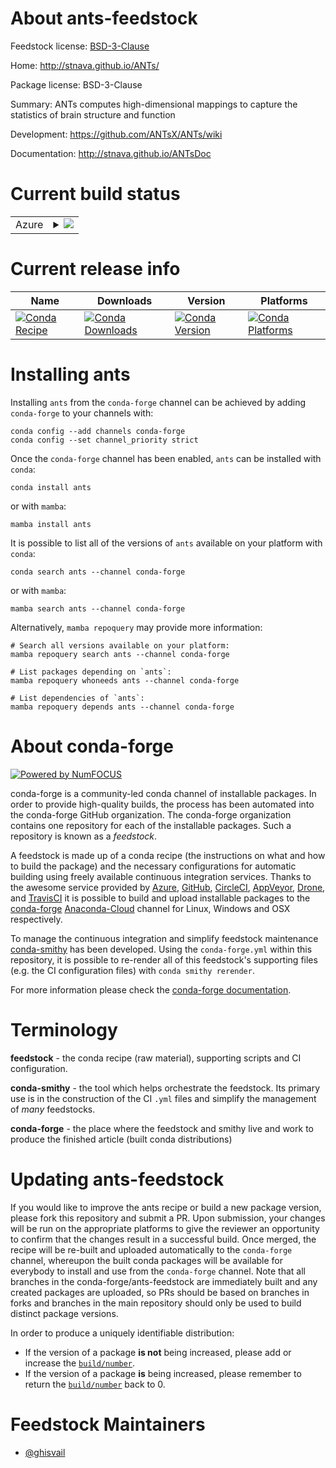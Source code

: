 About ants-feedstock
====================

Feedstock license: [BSD-3-Clause](https://github.com/conda-forge/ants-feedstock/blob/main/LICENSE.txt)

Home: http://stnava.github.io/ANTs/

Package license: BSD-3-Clause

Summary: ANTs computes high-dimensional mappings to capture the statistics of brain structure and function


Development: https://github.com/ANTsX/ANTs/wiki

Documentation: http://stnava.github.io/ANTsDoc

Current build status
====================


<table>
    
  <tr>
    <td>Azure</td>
    <td>
      <details>
        <summary>
          <a href="https://dev.azure.com/conda-forge/feedstock-builds/_build/latest?definitionId=19617&branchName=main">
            <img src="https://dev.azure.com/conda-forge/feedstock-builds/_apis/build/status/ants-feedstock?branchName=main">
          </a>
        </summary>
        <table>
          <thead><tr><th>Variant</th><th>Status</th></tr></thead>
          <tbody><tr>
              <td>linux_64</td>
              <td>
                <a href="https://dev.azure.com/conda-forge/feedstock-builds/_build/latest?definitionId=19617&branchName=main">
                  <img src="https://dev.azure.com/conda-forge/feedstock-builds/_apis/build/status/ants-feedstock?branchName=main&jobName=linux&configuration=linux%20linux_64_" alt="variant">
                </a>
              </td>
            </tr><tr>
              <td>osx_64</td>
              <td>
                <a href="https://dev.azure.com/conda-forge/feedstock-builds/_build/latest?definitionId=19617&branchName=main">
                  <img src="https://dev.azure.com/conda-forge/feedstock-builds/_apis/build/status/ants-feedstock?branchName=main&jobName=osx&configuration=osx%20osx_64_" alt="variant">
                </a>
              </td>
            </tr>
          </tbody>
        </table>
      </details>
    </td>
  </tr>
</table>

Current release info
====================

| Name | Downloads | Version | Platforms |
| --- | --- | --- | --- |
| [![Conda Recipe](https://img.shields.io/badge/recipe-ants-green.svg)](https://anaconda.org/conda-forge/ants) | [![Conda Downloads](https://img.shields.io/conda/dn/conda-forge/ants.svg)](https://anaconda.org/conda-forge/ants) | [![Conda Version](https://img.shields.io/conda/vn/conda-forge/ants.svg)](https://anaconda.org/conda-forge/ants) | [![Conda Platforms](https://img.shields.io/conda/pn/conda-forge/ants.svg)](https://anaconda.org/conda-forge/ants) |

Installing ants
===============

Installing `ants` from the `conda-forge` channel can be achieved by adding `conda-forge` to your channels with:

```
conda config --add channels conda-forge
conda config --set channel_priority strict
```

Once the `conda-forge` channel has been enabled, `ants` can be installed with `conda`:

```
conda install ants
```

or with `mamba`:

```
mamba install ants
```

It is possible to list all of the versions of `ants` available on your platform with `conda`:

```
conda search ants --channel conda-forge
```

or with `mamba`:

```
mamba search ants --channel conda-forge
```

Alternatively, `mamba repoquery` may provide more information:

```
# Search all versions available on your platform:
mamba repoquery search ants --channel conda-forge

# List packages depending on `ants`:
mamba repoquery whoneeds ants --channel conda-forge

# List dependencies of `ants`:
mamba repoquery depends ants --channel conda-forge
```


About conda-forge
=================

[![Powered by
NumFOCUS](https://img.shields.io/badge/powered%20by-NumFOCUS-orange.svg?style=flat&colorA=E1523D&colorB=007D8A)](https://numfocus.org)

conda-forge is a community-led conda channel of installable packages.
In order to provide high-quality builds, the process has been automated into the
conda-forge GitHub organization. The conda-forge organization contains one repository
for each of the installable packages. Such a repository is known as a *feedstock*.

A feedstock is made up of a conda recipe (the instructions on what and how to build
the package) and the necessary configurations for automatic building using freely
available continuous integration services. Thanks to the awesome service provided by
[Azure](https://azure.microsoft.com/en-us/services/devops/), [GitHub](https://github.com/),
[CircleCI](https://circleci.com/), [AppVeyor](https://www.appveyor.com/),
[Drone](https://cloud.drone.io/welcome), and [TravisCI](https://travis-ci.com/)
it is possible to build and upload installable packages to the
[conda-forge](https://anaconda.org/conda-forge) [Anaconda-Cloud](https://anaconda.org/)
channel for Linux, Windows and OSX respectively.

To manage the continuous integration and simplify feedstock maintenance
[conda-smithy](https://github.com/conda-forge/conda-smithy) has been developed.
Using the ``conda-forge.yml`` within this repository, it is possible to re-render all of
this feedstock's supporting files (e.g. the CI configuration files) with ``conda smithy rerender``.

For more information please check the [conda-forge documentation](https://conda-forge.org/docs/).

Terminology
===========

**feedstock** - the conda recipe (raw material), supporting scripts and CI configuration.

**conda-smithy** - the tool which helps orchestrate the feedstock.
                   Its primary use is in the construction of the CI ``.yml`` files
                   and simplify the management of *many* feedstocks.

**conda-forge** - the place where the feedstock and smithy live and work to
                  produce the finished article (built conda distributions)


Updating ants-feedstock
=======================

If you would like to improve the ants recipe or build a new
package version, please fork this repository and submit a PR. Upon submission,
your changes will be run on the appropriate platforms to give the reviewer an
opportunity to confirm that the changes result in a successful build. Once
merged, the recipe will be re-built and uploaded automatically to the
`conda-forge` channel, whereupon the built conda packages will be available for
everybody to install and use from the `conda-forge` channel.
Note that all branches in the conda-forge/ants-feedstock are
immediately built and any created packages are uploaded, so PRs should be based
on branches in forks and branches in the main repository should only be used to
build distinct package versions.

In order to produce a uniquely identifiable distribution:
 * If the version of a package **is not** being increased, please add or increase
   the [``build/number``](https://docs.conda.io/projects/conda-build/en/latest/resources/define-metadata.html#build-number-and-string).
 * If the version of a package **is** being increased, please remember to return
   the [``build/number``](https://docs.conda.io/projects/conda-build/en/latest/resources/define-metadata.html#build-number-and-string)
   back to 0.

Feedstock Maintainers
=====================

* [@ghisvail](https://github.com/ghisvail/)

